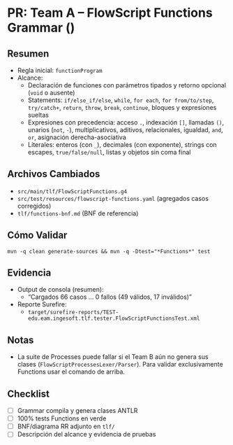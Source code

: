# PR: Team A – FlowScript Functions Grammar (<amcode>)

## Resumen
- Regla inicial: `functionProgram`
- Alcance:
  - Declaración de funciones con parámetros tipados y retorno opcional (`void` o ausente)
  - Statements: `if/else_if/else`, `while`, `for each`, `for from/to/step`, `try/catch+`, `return`, `throw`, `break`, `continue`, bloques y expresiones sueltas
  - Expresiones con precedencia: acceso `.`, indexación `[]`, llamadas `()`, unarios (`not`, `-`), multiplicativos, aditivos, relacionales, igualdad, `and`, `or`, asignación derecha-asociativa
  - Literales: enteros (con `_`), decimales (con exponente), strings con escapes, `true/false/null`, listas y objetos sin coma final

## Archivos Cambiados
- `src/main/tlf/FlowScriptFunctions.g4`
- `src/test/resources/flowscript-functions.yaml` (agregados casos corregidos)
- `tlf/functions-bnf.md` (BNF de referencia)

## Cómo Validar
```
mvn -q clean generate-sources && mvn -q -Dtest="*Functions*" test
```

## Evidencia
- Output de consola (resumen):
  - “Cargados 66 casos … 0 fallos (49 válidos, 17 inválidos)”
- Reporte Surefire:
  - `target/surefire-reports/TEST-edu.eam.ingesoft.tlf.tester.FlowScriptFunctionsTest.xml`

## Notas
- La suite de Processes puede fallar si el Team B aún no genera sus clases (`FlowScriptProcessesLexer/Parser`). Para validar exclusivamente Functions usar el comando de arriba.

## Checklist
- [ ] Grammar compila y genera clases ANTLR
- [ ] 100% tests Functions en verde
- [ ] BNF/diagrama RR adjunto en `tlf/`
- [ ] Descripción del alcance y evidencia de pruebas
